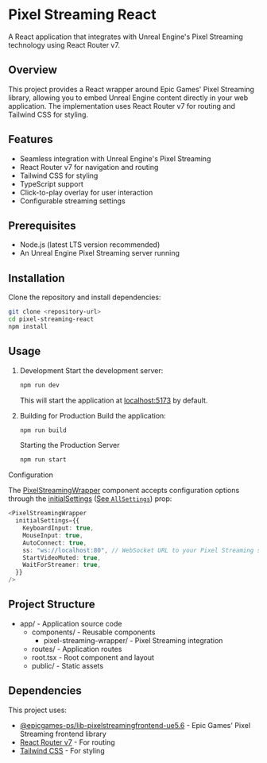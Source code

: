 # Pixel Streaming React

A React application that integrates with Unreal Engine's Pixel Streaming technology using React Router v7.

## Overview

This project provides a React wrapper around Epic Games' Pixel Streaming library, allowing you to embed Unreal Engine content directly in your web application. The implementation uses React Router v7 for routing and Tailwind CSS for styling.

## Features

- Seamless integration with Unreal Engine's Pixel Streaming
- React Router v7 for navigation and routing
- Tailwind CSS for styling
- TypeScript support
- Click-to-play overlay for user interaction
- Configurable streaming settings

## Prerequisites

- Node.js (latest LTS version recommended)
- An Unreal Engine Pixel Streaming server running

## Installation

Clone the repository and install dependencies:

```bash
git clone <repository-url>
cd pixel-streaming-react
npm install
```

## Usage

1. Development
   Start the development server:

   ```bash
   npm run dev
   ```

   This will start the application at [localhost:5173](http://localhost:5173) by default.

2. Building for Production
   Build the application:

   ```bash
   npm run build
   ```

   Starting the Production Server

   ```bash
   npm run start
   ```

Configuration

The [PixelStreamingWrapper](./app/components/pixel-streaming-wrapper/pixel-streaming-wrapper.tsx) component accepts configuration options through the [initialSettings](./app/components/pixel-streaming-wrapper/pixel-streaming-wrapper.tsx) ([See `AllSettings`](https://github.com/EpicGamesExt/PixelStreamingInfrastructure/blob/master/Frontend/library/src/Config/Config.ts#L124)) prop:

```typescript
<PixelStreamingWrapper
  initialSettings={{
    KeyboardInput: true,
    MouseInput: true,
    AutoConnect: true,
    ss: "ws://localhost:80", // WebSocket URL to your Pixel Streaming server
    StartVideoMuted: true,
    WaitForStreamer: true,
  }}
/>
```

## Project Structure

- app/ - Application source code
  - components/ - Reusable components
    - pixel-streaming-wrapper/ - Pixel Streaming integration
  - routes/ - Application routes
  - root.tsx - Root component and layout
  - public/ - Static assets

## Dependencies

This project uses:

- [@epicgames-ps/lib-pixelstreamingfrontend-ue5.6](https://github.com/EpicGamesExt/PixelStreamingInfrastructure?tab=readme-ov-file) - Epic Games' Pixel Streaming frontend library
- [React Router v7](https://reactrouter.com/start/framework/installation) - For routing
- [Tailwind CSS](https://tailwindcss.com/docs/installation/using-vite) - For styling
